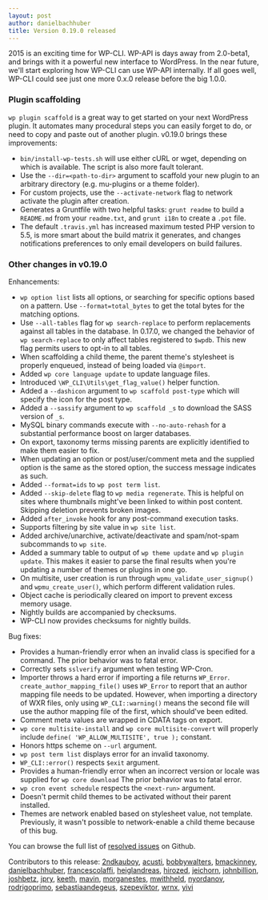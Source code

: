 ```yaml
---
layout: post
author: danielbachhuber
title: Version 0.19.0 released
---
```


2015 is an exciting time for WP-CLI. WP-API is days away from 2.0-beta1, and brings with it a powerful new interface to WordPress. In the near future, we'll start exploring how WP-CLI can use WP-API internally. If all goes well, WP-CLI could see just one more 0.x.0 release before the big 1.0.0.

### Plugin scaffolding

`wp plugin scaffold` is a great way to get started on your next WordPress plugin. It automates many procedural steps you can easily forget to do, or need to copy and paste out of another plugin. v0.19.0 brings these improvements:

* `bin/install-wp-tests.sh` will use either cURL or wget, depending on which is available. The script is also more fault tolerant.
* Use the `--dir=<path-to-dir>` argument to scaffold your new plugin to an arbitrary directory (e.g. mu-plugins or a theme folder).
* For custom projects, use the `--activate-network` flag to network activate the plugin after creation.
* Generates a Gruntfile with two helpful tasks: `grunt readme` to build a `README.md` from your `readme.txt`, and `grunt i18n` to create a `.pot` file.
* The default `.travis.yml` has increased maximum tested PHP version to 5.5, is more smart about the build matrix it generates, and changes notifications preferences to only email developers on build failures.

### Other changes in v0.19.0

Enhancements:

* `wp option list` lists all options, or searching for specific options based on a pattern. Use `--format=total_bytes` to get the total bytes for the matching options.
* Use `--all-tables` flag for `wp search-replace` to perform replacements against all tables in the database. In 0.17.0, we changed the behavior of `wp search-replace` to only affect tables registered to `$wpdb`. This new flag permits users to opt-in to all tables.
* When scaffolding a child theme, the parent theme's stylesheet is properly enqueued, instead of being loaded via `@import`.
* Added `wp core language update` to update language files.
* Introduced `\WP_CLI\Utils\get_flag_value()` helper function.
* Added a `--dashicon` argument to `wp scaffold post-type` which will specify the icon for the post type.
* Added a `--sassify` argument to `wp scaffold _s` to download the SASS version of `_s`.
* MySQL binary commands execute with `--no-auto-rehash` for a substantial performance boost on larger databases.
* On export, taxonomy terms missing parents are explicitly identified to make them easier to fix.
* When updating an option or post/user/comment meta and the supplied option is the same as the stored option, the success message indicates as such.
* Added `--format=ids` to `wp post term list`.
* Added `--skip-delete` flag to `wp media regenerate`. This is helpful on sites where thumbnails might've been linked to within post content. Skipping deletion prevents broken images.
* Added `after_invoke` hook for any post-command execution tasks.
* Supports filtering by site value in `wp site list`.
* Added archive/unarchive, activate/deactivate and spam/not-spam subcommands to `wp site`.
* Added a summary table to output of `wp theme update` and `wp plugin update`. This makes it easier to parse the final results when you're updating a number of themes or plugins in one go.
* On multisite, user creation is run through `wpmu_validate_user_signup()` and `wpmu_create_user()`, which perform different validation rules.
* Object cache is periodically cleared on import to prevent excess memory usage.
* Nightly builds are accompanied by checksums.
* WP-CLI now provides checksums for nightly builds.

Bug fixes:

* Provides a human-friendly error when an invalid class is specified for a command. The prior behavior was to fatal error.
* Correctly sets `sslverify` argument when testing WP-Cron.
* Importer throws a hard error if importing a file returns `WP_Error`. `create_author_mapping_file()` uses `WP_Error` to report that an author mapping file needs to be updated. However, when importing a directory of WXR files, only using `WP_CLI::warning()` means the second file will use the author mapping file of the first, which should've been edited.
* Comment meta values are wrapped in CDATA tags on export.
* `wp core multisite-install` and `wp core multisite-convert` will properly include `define( 'WP_ALLOW_MULTISITE', true );` constant.
* Honors https scheme on `--url` argument.
* `wp post term list` displays error for an invalid taxonomy.
* `WP_CLI::error()` respects `$exit` argument.
* Provides a human-friendly error when an incorrect version or locale was supplied for `wp core download` The prior behavior was to fatal error.
* `wp cron event schedule` respects the `<next-run>` argument.
* Doesn't permit child themes to be activated without their parent installed.
* Themes are network enabled based on stylesheet value, not template. Previously, it wasn't possible to network-enable a child theme because of this bug.


You can browse the full list of [resolved issues](https://github.com/wp-cli/wp-cli/issues?q=milestone%3A0.19.0+is%3Aclosed) on Github.

Contributors to this release: [2ndkauboy](https://github.com/2ndkauboy), [acusti](https://github.com/acusti), [bobbywalters](https://github.com/bobbywalters), [bmackinney](https://github.com/bmackinney), [danielbachhuber](https://github.com/danielbachhuber), [francescolaffi](https://github.com/francescolaffi), [heiglandreas](https://github.com/heiglandreas), [hirozed](https://github.com/hirozed), [jeichorn](https://github.com/jeichorn), [johnbillion](https://github.com/johnbillion), [joshbetz](https://github.com/joshbetz), [jpry](https://github.com/jpry), [keeth](https://github.com/keeth), [mavin](https://github.com/mavin), [morganestes](https://github.com/morganestes), [mwithheld](https://github.com/mwithheld), [nyordanov](https://github.com/nyordanov), [rodrigoprimo](https://github.com/rodrigoprimo), [sebastiaandegeus](https://github.com/sebastiaandegeus), [szepeviktor](https://github.com/szepeviktor), [wrnx](https://github.com/wrnx), [yivi](https://github.com/yivi)
